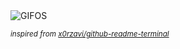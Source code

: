 <div align="justify">
<picture>
    <source media="(prefers-color-scheme: dark)" srcset="https://i.ibb.co/yn3fmYRn/output-gif.gif">
    <source media="(prefers-color-scheme: light)" srcset="https://i.ibb.co/yn3fmYRn/output-gif.gif">
    <img alt="GIFOS" src="https://i.ibb.co/yn3fmYRn/output-gif.gif">
</picture>

<sub><i>inspired from [x0rzavi/github-readme-terminal](https://github.com/x0rzavi/github-readme-terminal)</i></sub>

</div>

<!-- Image deletion URL: https://ibb.co/zhknW75h/e2b8e2987f6d784667fadc669bec8b8e -->